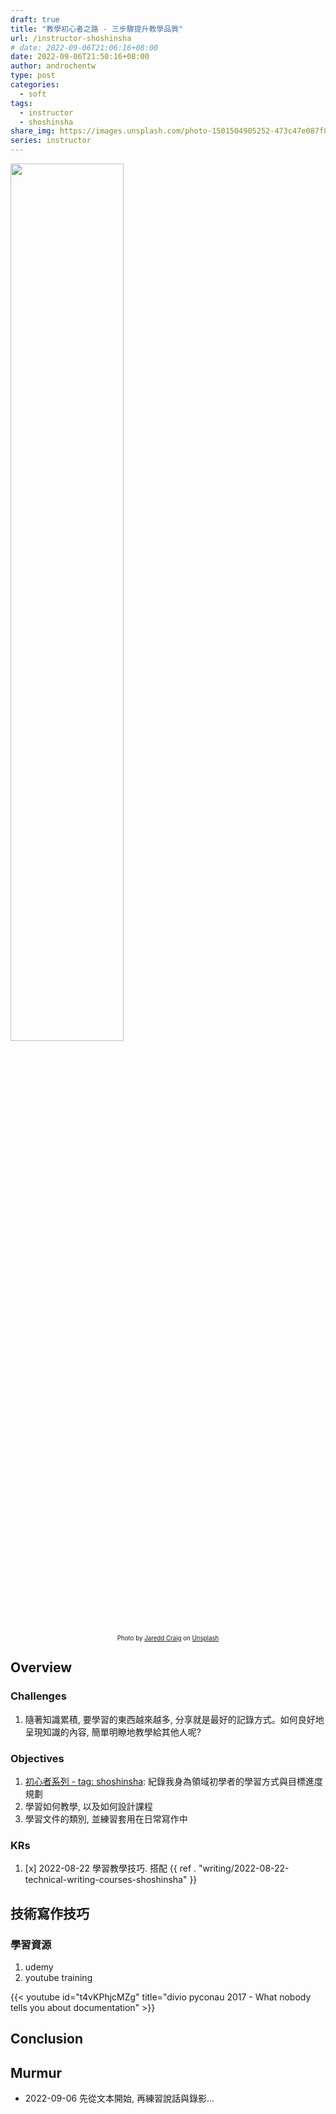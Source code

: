 ```yaml
---
draft: true
title: "教學初心者之路 - 三步驟提升教學品質"
url: /instructor-shoshinsha
# date: 2022-09-06T21:06:16+08:00
date: 2022-09-06T21:50:16+08:00
author: androchentw
type: post
categories:
  - soft
tags:
  - instructor
  - shoshinsha
share_img: https://images.unsplash.com/photo-1501504905252-473c47e087f8?ixlib=rb-1.2.1&ixid=MnwxMjA3fDB8MHxwaG90by1wYWdlfHx8fGVufDB8fHx8&auto=format&fit=crop&w=1674&q=80
series: instructor
---
```


<img style="width:60%;" src="https://images.unsplash.com/photo-1532012197267-da84d127e765?ixlib=rb-1.2.1&ixid=MnwxMjA3fDB8MHxwaG90by1wYWdlfHx8fGVufDB8fHx8&auto=format&fit=crop&w=2487&q=80">
<p align="center"><sub><sup>
  Photo by <a href="https://unsplash.com/@jareddc?utm_source=unsplash&utm_medium=referral&utm_content=creditCopyText">Jaredd Craig</a> on <a href="https://unsplash.com/collections/nUvV7_kQh40/education?utm_source=unsplash&utm_medium=referral&utm_content=creditCopyText">Unsplash</a>
</sup></sub></p>

## Overview

### Challenges

1. 隨著知識累積, 要學習的東西越來越多, 分享就是最好的記錄方式。如何良好地呈現知識的內容, 簡單明瞭地教學給其他人呢?

### Objectives

1. [初心者系列 - tag: shoshinsha](https://blog.androchen.tw/tags/shoshinsha/): 紀錄我身為領域初學者的學習方式與目標進度規劃
2. 學習如何教學, 以及如何設計課程
3. 學習文件的類別, 並練習套用在日常寫作中

### KRs

1. [x] 2022-08-22 學習教學技巧. 搭配 {{ ref . "writing/2022-08-22-technical-writing-courses-shoshinsha" }}

<!--more-->

## 技術寫作技巧

### 學習資源

1. udemy
2. youtube training

{{< youtube id="t4vKPhjcMZg" title="divio pyconau 2017 - What nobody tells you about documentation" >}}

## Conclusion

## Murmur

* 2022-09-06 先從文本開始, 再練習說話與錄影...
